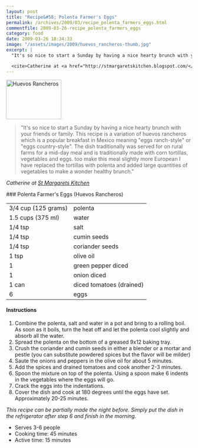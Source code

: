 ```yaml
---
layout: post
title: "Recipe&#58; Polenta Farmer's Eggs"
permalink: /archives/2009/03/recipe_polenta_farmers_eggs.html
commentfile: 2009-03-26-recipe_polenta_farmers_eggs
category: food
date: 2009-03-26 18:34:33
image: "/assets/images/2009/huevos_rancheros-thumb.jpg"
excerpt: |
  "It's so nice to start a Sunday by having a nice hearty brunch with your friends or family. This recipe is a variation of huevos rancheros which is a popular breakfast in Mexico  meaning "eggs ranch-style" or "eggs country-style". The dish traditionally was served for on rural farms for a mid-day meal and is traditionally made with corn tortillas, vegetables and eggs. too make this meal slightly more European I have replaced the tortillas with polenta and added large quantities of vegetables to make a wonder healthy brunch."

  <cite>Catherine at <a href="http://stmargaretskitchen.blogspot.com/</cite>">St Margarets Kitchen</a>
---
```


<a href="/assets/images/2009/huevos_rancheros.jpg"><img src="/assets/images/2009/huevos_rancheros-thumb.jpg" width="150" height="107" alt="Huevos Rancheros" class="photo right" /></a>

> "It's so nice to start a Sunday by having a nice hearty brunch with your friends or family. This recipe is a variation of huevos rancheros which is a popular breakfast in Mexico meaning "eggs ranch-style" or "eggs country-style". The dish traditionally was served for on rural farms for a mid-day meal and is traditionally made with corn tortillas, vegetables and eggs. too make this meal slightly more European I have replaced the tortillas with polenta and added large quantities of vegetables to make a wonder healthy brunch."

<cite>Catherine at [St Margarets Kitchen](http://stmargaretskitchen.blogspot.com/</cite>)

<div markdown="1" class="recipe">
### Polenta Farmer's Eggs (Huevos Rancheros)

|                     |                          |
| ------------------- | ------------------------ |
| 3/4 cup (125 grams) | polenta                  |
| 1.5 cups (375 ml)   | water                    |
| 1/4 tsp             | salt                     |
| 1/4 tsp             | cumin seeds              |
| 1/4 tsp             | coriander seeds          |
| 1 tsp               | olive oil                |
| 1                   | green pepper diced       |
| 1                   | onion diced              |
| 1 can               | diced tomatoes (drained) |
| 6                   | eggs                     |

#### Instructions

1.  Combine the polenta, salt and water in a pot and bring to a rolling boil. As soon as it boils, turn the heat off and let the polenta cool slightly and absorb all the water.
2.  Spread the polenta on the bottom of a greased 9x12 baking tray.
3.  Crush the coriander and cumin seeds in either a blender or a mortar and pestle (you can substitute powdered spices but the flavor will be milder)
4.  Saute the onions and peppers in the olive oil for about 5 minutes.
5.  Add the spices and drained tomatoes and cook another 2-3 minutes.
6.  Spoon the mixture on top of the polenta. Using a spoon make 6 indents in the vegetables where the eggs will go.
7.  Crack the eggs into the indentations.
8.  Cover the dish and cook at 180 degrees until the eggs have set. Approximately 20-25 minutes.

_This recipe can be partially made the night before. Simply put the dish in the refrigerator after step 6 and finish in the morning._

- Serves 3-6 people
- Cooking time: 45 minutes
- Active time: 15 minutes

</div>
